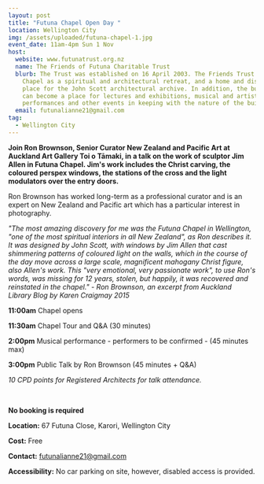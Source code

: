 ```yaml
---
layout: post
title: "Futuna Chapel Open Day "
location: Wellington City
img: /assets/uploaded/futuna-chapel-1.jpg
event_date: 11am-4pm Sun 1 Nov
host:
  website: www.futunatrust.org.nz
  name: The Friends of Futuna Charitable Trust
  blurb: The Trust was established on 16 April 2003. The Friends Trust sees the
    Chapel as a spiritual and architectural retreat, and a home and display
    place for the John Scott architectural archive. In addition, the building
    can become a place for lectures and exhibitions, musical and artistic
    performances and other events in keeping with the nature of the building.
  email: futunalianne21@gmail.com
tag:
  - Wellington City
---
```

**Join Ron Brownson, Senior Curator New Zealand and Pacific Art at Auckland Art Gallery Toi o Tāmaki, in a talk on the work of sculptor Jim Allen in Futuna Chapel. Jim's work includes the Christ carving, the coloured perspex windows, the stations of the cross and the light modulators over the entry doors.**

Ron Brownson has worked long-term as a professional curator and is an expert on New Zealand and Pacific art which has a particular interest in photography.

*"The most amazing discovery for me was the Futuna Chapel in Wellington, "one of the most spiritual interiors in all New Zealand", as Ron describes it. It was designed by John Scott, with windows by Jim Allen that cast shimmering patterns of coloured light on the walls, which in the course of the day move across a large scale, magnificent mahogany Christ figure, also Allen's work. This "very emotional, very passionate work", to use Ron's words, was missing for 12 years, stolen, but happily, it was recovered and reinstated in the chapel." - Ron Brownson, an excerpt from Auckland Library Blog by Karen Craigmay 2015*

**11:00am** Chapel opens

**11:30am** Chapel Tour and Q&A (30 minutes)

**2:00pm** Musical performance - performers to be confirmed - (45 minutes max)

**3:00pm** Public Talk by Ron Brownson (45 minutes + Q&A)

*10 CPD points for Registered Architects for talk attendance.* 

<br>

**No booking is required**

**Location:** 67 Futuna Close, Karori, Wellington City

**Cost:** Free

**Contact:** futunalianne21@gmail.com

**Accessibility:** No car parking on site, however, disabled access is provided.